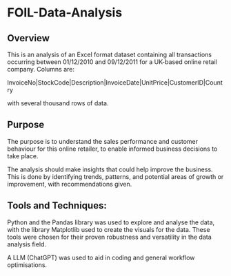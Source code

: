 # FOIL-Data-Analysis

## Overview

This is an analysis of an Excel format dataset containing all transactions occurring between 01/12/2010 and 09/12/2011 for a UK-based online retail company. Columns are:​

InvoiceNo|StockCode|Description|InvoiceDate|UnitPrice|CustomerID|Country​

with several thousand rows of data.

## Purpose

The purpose is to understand the sales performance and customer behaviour for this online retailer, to enable informed business decisions to take place. ​

The analysis should make insights that could help improve the business. This is done by identifying trends, patterns, and potential areas of growth or improvement, with recommendations given. 

## Tools and Techniques: ​

Python and the Pandas library was used to explore and analyse the data, with the library Matplotlib used to create the visuals for the data. These tools were chosen for their proven robustness and versatility in the data analysis field.​

A LLM (ChatGPT) was used to aid in coding and general workflow optimisations.

